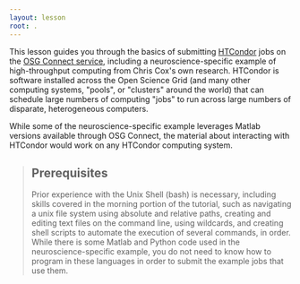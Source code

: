 ```yaml
---
layout: lesson
root: .
---
```


This lesson guides you through the basics of submitting [HTCondor](https://research.cs.wisc.edu/htcondor/) 
jobs on the [OSG Connect service](https://osgconnect.net/), including a 
neuroscience-specific example of high-throughput computing from Chris Cox's own 
research. HTCondor is software installed across the Open Science Grid (and many other 
computing systems, "pools", or "clusters" around the world) that can schedule 
large numbers of computing "jobs" to run across large numbers of disparate, heterogeneous 
computers.

While some of the neuroscience-specific example leverages Matlab versions available 
through OSG Connect, the material about interacting with HTCondor would work on 
any HTCondor computing system.

> ## Prerequisites
>
> Prior experience with the Unix Shell (bash) is necessary, including skills 
> covered in the morning portion of the tutorial, such as navigating a unix 
> file system using absolute and relative paths, creating and editing text files 
> on the command line, using wildcards, and creating shell scripts to automate 
> the execution of several commands, in order. While there is some Matlab and Python 
> code used in the neuroscience-specific example, you do not need to know how to 
> program in these languages in order to submit the example jobs that use them.
